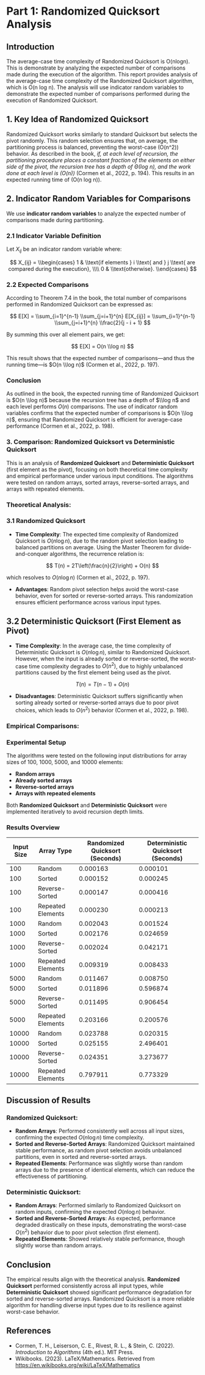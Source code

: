 
# Part 1: Randomized Quicksort Analysis
## Introduction
The average-case time complexity of Randomized Quicksort is O(nlogn). This is demonstrate by analyzing the expected number of comparisons made during the execution of the algorithm.
This report provides analysis of the average-case time complexity of the Randomized Quicksort algorithm, which is O(n log n). The analysis will use indicator random variables to demonstrate the expected number of comparisons performed during the execution of Randomized Quicksort.

## 1. Key Idea of Randomized Quicksort
Randomized Quicksort works similarly to standard Quicksort but selects the pivot randomly. This random selection ensures that, on average, the partitioning process is balanced, preventing the worst-case (O(n^2)) behavior. As described in the book, *if, at each level of recursion, the partitioning procedure places a constant fraction of the elements on either side of the pivot, the recursion tree has a depth of Θ(log n), and the work done at each level is (O(n))* (Cormen et al., 2022, p. 194). This results in an expected running time of (O(n log n)).

## 2. Indicator Random Variables for Comparisons
We use **indicator random variables** to analyze the expected number of comparisons made during partitioning.

### 2.1 Indicator Variable Definition
Let $X_{ij}$ be an indicator random variable where:

$$
X_{ij} =
\\begin{cases} 
1 & \\text{if elements } i \\text{ and } j \\text{ are compared during the execution}, \\\\
0 & \\text{otherwise}.
\\end{cases}
$$

### 2.2 Expected Comparisons
According to Theorem 7.4 in the book, the total number of comparisons performed in Randomized Quicksort can be expressed as:

$$
E[X] = \\sum_{i=1}^{n-1} \\sum_{j=i+1}^{n} E[X_{ij}] = \\sum_{i=1}^{n-1} \\sum_{j=i+1}^{n} \\frac{2}{j - i + 1}
$$

By summing this over all element pairs, we get:

$$
E[X] = O(n \\log n)
$$

This result shows that the expected number of comparisons—and thus the running time—is $O(n \\log n)$ (Cormen et al., 2022, p. 197).

### Conclusion
As outlined in the book, the expected running time of Randomized Quicksort is $O(n \\log n)$ because the recursion tree has a depth of $\\log n$ and each level performs $O(n)$ comparisons. The use of indicator random variables confirms that the expected number of comparisons is $O(n \\log n)$, ensuring that Randomized Quicksort is efficient for average-case performance (Cormen et al., 2022, p. 198).

### 3. Comparison: Randomized Quicksort vs Deterministic Quicksort
 This is an analysis of **Randomized Quicksort** and **Deterministic Quicksort** (first element as the pivot), focusing on both theoretical time complexity and empirical performance under various input conditions. The algorithms were tested on random arrays, sorted arrays, reverse-sorted arrays, and arrays with repeated elements.

### Theoretical Analysis:

### 3.1 Randomized Quicksort

- **Time Complexity**: The expected time complexity of Randomized Quicksort is $O(n \log n)$, due to the random pivot selection leading to balanced partitions on average. Using the Master Theorem for divide-and-conquer algorithms, the recurrence relation is:

$$
T(n) = 2T\left(\frac{n}{2}\right) + O(n)
$$

which resolves to $O(n \log n)$ (Cormen et al., 2022, p. 197).

- **Advantages**: Random pivot selection helps avoid the worst-case behavior, even for sorted or reverse-sorted arrays. This randomization ensures efficient performance across various input types.

## 3.2 Deterministic Quicksort (First Element as Pivot)

- **Time Complexity**: In the average case, the time complexity of Deterministic Quicksort is $O(n \log n)$, similar to Randomized Quicksort. However, when the input is already sorted or reverse-sorted, the worst-case time complexity degrades to $O(n^2)$, due to highly unbalanced partitions caused by the first element being used as the pivot.

$$
T(n) = T(n-1) + O(n)
$$

- **Disadvantages**: Deterministic Quicksort suffers significantly when sorting already sorted or reverse-sorted arrays due to poor pivot choices, which leads to $O(n^2)$ behavior (Cormen et al., 2022, p. 198).

### Empirical Comparisons:

### Experimental Setup

The algorithms were tested on the following input distributions for array sizes of 100, 1000, 5000, and 10000 elements:
- **Random arrays**
- **Already sorted arrays**
- **Reverse-sorted arrays**
- **Arrays with repeated elements**

Both **Randomized Quicksort** and **Deterministic Quicksort** were implemented iteratively to avoid recursion depth limits.

### Results Overview

| Input Size | Array Type        | Randomized Quicksort (Seconds) | Deterministic Quicksort (Seconds) |
|------------|-------------------|-------------------------------|-----------------------------------|
| 100        | Random            | 0.000163                      | 0.000101                          |
| 100        | Sorted            | 0.000152                      | 0.000245                          |
| 100        | Reverse-Sorted    | 0.000147                      | 0.000416                          |
| 100        | Repeated Elements | 0.000230                      | 0.000213                          |
| 1000       | Random            | 0.002043                      | 0.001524                          |
| 1000       | Sorted            | 0.002176                      | 0.024659                          |
| 1000       | Reverse-Sorted    | 0.002024                      | 0.042171                          |
| 1000       | Repeated Elements | 0.009319                      | 0.008433                          |
| 5000       | Random            | 0.011467                      | 0.008750                          |
| 5000       | Sorted            | 0.011896                      | 0.596874                          |
| 5000       | Reverse-Sorted    | 0.011495                      | 0.906454                          |
| 5000       | Repeated Elements | 0.203166                      | 0.200576                          |
| 10000      | Random            | 0.023788                      | 0.020315                          |
| 10000      | Sorted            | 0.025155                      | 2.496401                          |
| 10000      | Reverse-Sorted    | 0.024351                      | 3.273677                          |
| 10000      | Repeated Elements | 0.797911                      | 0.773329                          |

## Discussion of Results

### **Randomized Quicksort**:
- **Random Arrays**: Performed consistently well across all input sizes, confirming the expected $O(n \log n)$ time complexity.
- **Sorted and Reverse-Sorted Arrays**: Randomized Quicksort maintained stable performance, as random pivot selection avoids unbalanced partitions, even in sorted and reverse-sorted arrays.
- **Repeated Elements**: Performance was slightly worse than random arrays due to the presence of identical elements, which can reduce the effectiveness of partitioning.

### **Deterministic Quicksort**:
- **Random Arrays**: Performed similarly to Randomized Quicksort on random inputs, confirming the expected $O(n \log n)$ behavior.
- **Sorted and Reverse-Sorted Arrays**: As expected, performance degraded drastically on these inputs, demonstrating the worst-case $O(n^2)$ behavior due to poor pivot selection (first element).
- **Repeated Elements**: Showed relatively stable performance, though slightly worse than random arrays.

## Conclusion

The empirical results align with the theoretical analysis. **Randomized Quicksort** performed consistently across all input types, while **Deterministic Quicksort** showed significant performance degradation for sorted and reverse-sorted arrays. Randomized Quicksort is a more reliable algorithm for handling diverse input types due to its resilience against worst-case behavior.


## References
- Cormen, T. H., Leiserson, C. E., Rivest, R. L., & Stein, C. (2022). *Introduction to Algorithms* (4th ed.). MIT Press.
- Wikibooks. (2023). LaTeX/Mathematics. Retrieved from https://en.wikibooks.org/wiki/LaTeX/Mathematics
